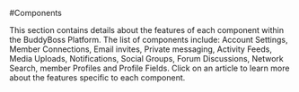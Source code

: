 #Components


This section contains details about the features of each component within the BuddyBoss Platform. The list of components include: Account Settings, Member Connections, Email invites, Private messaging, Activity Feeds, Media Uploads, Notifications, Social Groups, Forum Discussions, Network Search, member Profiles and Profile Fields. Click on an article to learn more about the features specific to each component.